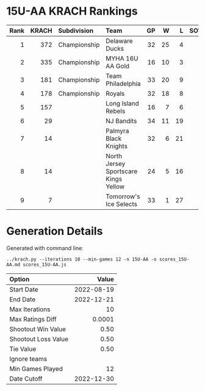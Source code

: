 # 15U-AA KRACH Rankings
Rank|KRACH|Subdivision|Team|GP|W|L|SOW|SOL|T|SoS
---:|---:|:---|:---|---:|---:|---:|---:|---:|---:|---:
1|372|Championship|Delaware Ducks|32|25|4|3|0|0|125
2|335|Championship|MYHA 16U AA Gold|16|10|3|1|1|1|271
3|181|Championship|Team Philadelphia|33|20|9|2|2|0|173
4|178|Championship|Royals|32|18|8|2|3|1|244
5|157||Long Island Rebels|16|7|6|3|0|0|304
6|29||NJ Bandits|34|11|19|1|3|0|162
7|14||Palmyra Black Knights|32|6|21|1|4|0|148
8|14||North Jersey Sportscare Kings Yellow|24|5|16|1|2|0|100
9|7||Tomorrow's Ice Selects|33|1|27|3|2|0|238
# Generation Details

Generated with command line:
```
../krach.py --iterations 10 --min-games 12 -n 15U-AA -o scores_15U-AA.md scores_15U-AA.js
```

| Option | Value |
| :----- | ----: |
| Start Date | 2022-08-19 |
| End Date | 2022-12-21 |
| Max Iterations | 10 |
| Max Ratings Diff | 0.0001 |
| Shootout Win Value | 0.50 |
| Shootout Loss Value | 0.50 |
| Tie Value | 0.50 |
| Ignore teams |  |
| Min Games Played | 12 |
| Date Cutoff | 2022-12-30 |

